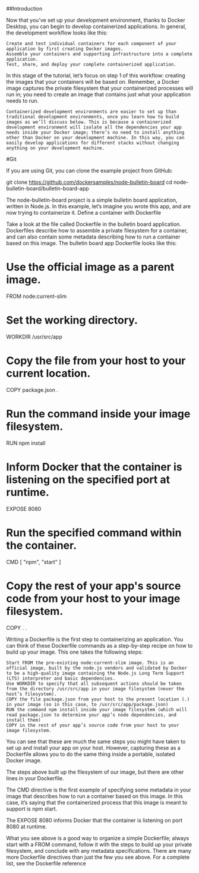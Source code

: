 ##Introduction

Now that you’ve set up your development environment, thanks to Docker Desktop, you can begin to develop containerized applications. In general, the development workflow looks like this:

    Create and test individual containers for each component of your application by first creating Docker images.
    Assemble your containers and supporting infrastructure into a complete application.
    Test, share, and deploy your complete containerized application.

In this stage of the tutorial, let’s focus on step 1 of this workflow: creating the images that your containers will be based on. Remember, a Docker image captures the private filesystem that your containerized processes will run in; you need to create an image that contains just what your application needs to run.

    Containerized development environments are easier to set up than traditional development environments, once you learn how to build images as we’ll discuss below. This is because a containerized development environment will isolate all the dependencies your app needs inside your Docker image; there’s no need to install anything other than Docker on your development machine. In this way, you can easily develop applications for different stacks without changing anything on your development machine.



#Git

If you are using Git, you can clone the example project from GitHub:

git clone https://github.com/dockersamples/node-bulletin-board
cd node-bulletin-board/bulletin-board-app

The node-bulletin-board project is a simple bulletin board application, written in Node.js. In this example, let’s
imagine you wrote this app, and are now trying to containerize it. Define a container with Dockerfile

Take a look at the file called Dockerfile in the bulletin board application. Dockerfiles describe how to
assemble a private filesystem for a container, and can also contain some metadata describing how to run
a container based on this image. The bulletin board app Dockerfile looks like this:


# Use the official image as a parent image.
FROM node:current-slim

# Set the working directory.
WORKDIR /usr/src/app

# Copy the file from your host to your current location.
COPY package.json .

# Run the command inside your image filesystem.
RUN npm install

# Inform Docker that the container is listening on the specified port at runtime.
EXPOSE 8080

# Run the specified command within the container.
CMD [ "npm", "start" ]

# Copy the rest of your app's source code from your host to your image filesystem.
COPY . .


Writing a Dockerfile is the first step to containerizing an application. You can think of these Dockerfile commands as a step-by-step recipe on how to build up your image. This one takes the following steps:

    Start FROM the pre-existing node:current-slim image. This is an official image, built by the node.js vendors and validated by Docker to be a high-quality image containing the Node.js Long Term Support (LTS) interpreter and basic dependencies.
    Use WORKDIR to specify that all subsequent actions should be taken from the directory /usr/src/app in your image filesystem (never the host’s filesystem).
    COPY the file package.json from your host to the present location (.) in your image (so in this case, to /usr/src/app/package.json)
    RUN the command npm install inside your image filesystem (which will read package.json to determine your app’s node dependencies, and install them)
    COPY in the rest of your app’s source code from your host to your image filesystem.

You can see that these are much the same steps you might have taken to set up and install your app on your host. However, capturing these as a Dockerfile allows you to do the same thing inside a portable, isolated Docker image.

The steps above built up the filesystem of our image, but there are other lines in your Dockerfile.

The CMD directive is the first example of specifying some metadata in your image that describes how to run a container based on this image. In this case, it’s saying that the containerized process that this image is meant to support is npm start.

The EXPOSE 8080 informs Docker that the container is listening on port 8080 at runtime.

What you see above is a good way to organize a simple Dockerfile; always start with a FROM command, follow it with the steps to build up your private filesystem, and conclude with any metadata specifications. There are many more Dockerfile directives than just the few you see above. For a complete list, see the Dockerfile reference
